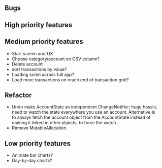 ## Bugs
  

## High priority features


## Medium priority features
- Start screen and UX
- Choose category/account on CSV column?
- Delete account
- sort transactions by value?
- Loading scrim across full app?
- Load more transactions on reach end of transaction grid?


## Refactor
- Undo make AccountState an independent ChangeNotifier; huge hassle, need to watch the state everywhere you use an account. Alternative is to always fetch the account object from the AccountState instead of making it linked in other objects, to force the watch.
- Remove MutableAllocation


## Low priority features
- Animate bar charts?
- Day-by-day charts?

